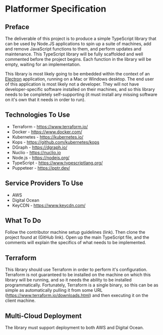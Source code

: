 # Platformer Specification

## Preface

The deliverable of this project is to produce a simple TypeScript library that can be used by Node.JS applications to spin up a suite of machines, add and remove JavaScript functions to them, and perform updates and maintenance. This TypeScript library will be fully scaffolded and well commented before the project begins. Each function in the library will be empty, waiting for an implementation.

This library is most likely going to be embedded within the context of an [Electron](https://electronjs.org/) application, running on a Mac or Windows desktop. The end user of this application is most likely not a developer. They will not have developer-specific software installed on their machines, and so this library needs to be completely self-supporting (it must install any missing software on it's own that it needs in order to run).

## Technologies To Use

- Terraform - https://www.terraform.io/
- Docker - https://www.docker.com/
- Kubernetes - https://kubernetes.io/
- Kops - https://github.com/kubernetes/kops
- DGraph - https://dgraph.io/
- Nuclio - https://nuclio.io
- Node.js - https://nodejs.org/
- TypeScript - https://www.typescriptlang.org/
- Puppeteer - https://pptr.dev/

## Service Providers To Use

- AWS
- Digital Ocean
- KeyCDN - https://www.keycdn.com/

## What To Do

Follow the contributor machine setup guidelines (link). Then clone the project found at (GitHub link). Open up the main TypeScript file, and the comments will explain the specifics of what needs to be implemented.

## Terraform

This library should use Terraform in order to perform it's configuration. Terraform is not guaranteed to be installed on the machine on which this library will be running, and so it needs the ability to be installed programmatically. Fortunately, Terraform is a single binary, so this can be as simple as automatically pulling it from some URL (https://www.terraform.io/downloads.html) and then executing it on the client machine.

## Multi-Cloud Deployment

The library must support deployment to both AWS and Digital Ocean.
